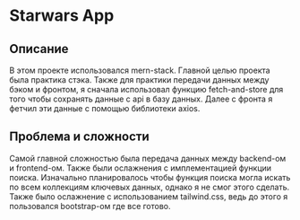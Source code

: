 # Starwars App
## Описание
В этом проекте использовался mern-stack. Главной целью проекта была практика стэка. Также для практики передачи данных между бэком и фронтом, я сначала использовал функцию fetch-and-store для того чтобы сохранять данные с api в базу данных. Далее с фронта я фетчил эти данные с помощью библиотеки axios.
## Проблема и сложности
Самой главной сложностью была передача данных между backend-ом и frontend-ом. Также были ослажнения с имплементацией функции поиска. Изначально планировалось чтобы функция поиска могла искать по всем коллекциям ключевых данных, однако я не смог этого сделать. 
Также было ослажнение с использованием tailwind.css, ведь до этого я пользовался bootstrap-ом где все готово. 
